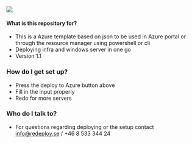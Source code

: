 <a href="https://portal.azure.com/#create/Microsoft.Template/uri/https%3A%2F%2raw.githubusercontent.com%2Fjonaserikson%2Fazure%2Fmaster%2Fquick-redeploy-win-iaas-env%2Fredeploy-main.json" target="_blank">
    <img src="http://azuredeploy.net/deploybutton.png"/>
</a>

#### What is this repository for? ###

* This is a Azure template based on json to be used in Azure portal or through the resource manager using powershell or cli
* Deploying infra and windows server in one go
* Version 1.1

### How do I get set up? ###

* Press the deploy to Azure button above
* Fill in the input properly
* Redo for more servers

### Who do I talk to? ###

* For questions regarding deploying or the setup contact [info@redeploy.se](mailto:info@redeploy.se) / +46 8 533 344 24
